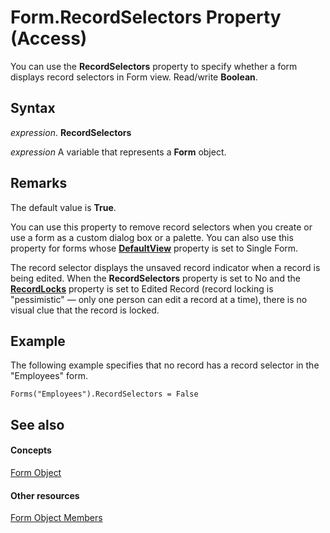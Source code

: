 
# Form.RecordSelectors Property (Access)

You can use the  **RecordSelectors** property to specify whether a form displays record selectors in Form view. Read/write **Boolean**.


## Syntax

 _expression_. **RecordSelectors**

 _expression_ A variable that represents a **Form** object.


## Remarks

The default value is  **True**.

You can use this property to remove record selectors when you create or use a form as a custom dialog box or a palette. You can also use this property for forms whose  **[DefaultView](bb44eca9-1576-794a-0558-f67e2d37559b.md)** property is set to Single Form.

The record selector displays the unsaved record indicator when a record is being edited. When the  **RecordSelectors** property is set to No and the **[RecordLocks](9080f7dd-259e-8b13-9648-3269bc7321d3.md)** property is set to Edited Record (record locking is "pessimistic" — only one person can edit a record at a time), there is no visual clue that the record is locked.


## Example

The following example specifies that no record has a record selector in the "Employees" form.


```
Forms("Employees").RecordSelectors = False
```


## See also


#### Concepts


[Form Object](72ef9219-142b-b690-b696-3eba9a5d4522.md)
#### Other resources


[Form Object Members](e1976b58-28ca-8f76-cdf3-6732cb06ce6c.md)